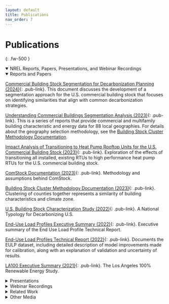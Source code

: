 ```yaml
---
layout: default
title: Publications
nav_order: 7
---
```


# Publications
{: .fw-500 }

<details markdown="block" class="level1-collapse-section" open>
  <summary class="pub-header">NREL Reports, Papers, Presentations, and Webinar Recordings</summary>

  <details markdown="block" class="level2-collapse-section" open><summary class="pub-header">Reports and Papers</summary>
  
  [Commercial Building Stock Segmentation for Decarbonization Planning (2024)](https://www.nrel.gov/docs/fy24osti/88947.pdf){: .pub-link}. This document discusses the development of a segmentation approach for the U.S. commercial building stock that focuses on identifying similarities that align with common decarbonization strategies.

  [Understanding Commercial Buildings Segmentation Analysis (2023)](https://www.energycodes.gov/segmentation){: .pub-link}. This is a series of reports that provide commercial and multifamily building characteristic and energy data for 88 local geographies. For details about the geography selection methodology, see the [Building Stock Cluster Methodology Documentation](https://www.nrel.gov/docs/fy23osti/84648.pdf).

  [Impact Analysis of Transitioning to Heat Pump Rooftop Units for the U.S. Commercial Building Stock (2023)](https://www.hpc2023.org/wp-content/uploads/gravity_forms/3-7075ba8a16c5f78b321724d090fb2a34/2023/05/1143_HPC2023_Full_Paper_CaraDonna_v03.pdf){: .pub-link}. Exploration of the effects of transitioning all installed, existing RTUs to high performance heat pump RTUs for the U.S. commercial building stock.

  [ComStock Documentation (2023)](https://www.nrel.gov/docs/fy23osti/83819.pdf){: .pub-link}. Methodology and assumptions behind ComStock.

  [Building Stock Cluster Methodology Documentation (2023)](https://www.nrel.gov/docs/fy23osti/84648.pdf){: .pub-link}. Clustering of counties together represents a similarity of building characteristics and climate zone.

  [U.S. Building Stock Characterization Study (2022)](https://www.nrel.gov/docs/fy22osti/83063.pdf){: .pub-link}. A National Typology for Decarbonizing U.S.

  [End-Use Load Profiles Executive Summary (2022)](https://www.nrel.gov/docs/fy22osti/82689.pdf){: .pub-link}. Executive summary of the End Use Load Profile Technical Report.

  [End-Use Load Profiles Technical Report (2022)](https://www.nrel.gov/docs/fy22osti/80889.pdf){: .pub-link}. Documents the EULP dataset, including detailed description of model improvements made for calibration, along with an explanation of validation and uncertainty of results.

  [LA100 Executive Summary (2021)](https://www.nrel.gov/docs/fy21osti/79444-ES.pdf){: .pub-link}. The Los Angeles 100% Renewable Energy Study.
  </details>

  <details markdown="block" class="level2-collapse-section"><summary class="pub-header">Presentations</summary>

  [End-Use Savings Shapes: Commercial 2024 Release 1 Dataset Release Presentation (2024)](https://www.nrel.gov/docs/fy24osti/89653.pdf){: .pub-link}. End-Use Savings Shapes Commercial 2024 Release 1 webinar slide deck.
  
  [End-Use Savings Shapes: Commercial 2023 Release 2 Dataset Release Presentation (2023)](https://www.nrel.gov/docs/fy24osti/87746.pdf){: .pub-link}. End-Use Savings Shapes Commercial 2023 Release 2 webinar slide deck.

  [End-Use Savings Shapes: Commercial 2023 Release 1 Dataset Release Presentation (2023)](https://www.nrel.gov/docs/fy23osti/85853.pdf){: .pub-link}. End-Use Savings Shapes Commercial 2023 Release 1 webinar slide deck.

  [Introduction to ComStock (2023)](https://www.nrel.gov/docs/fy23osti/86634.pdf){: .pub-link}. Introduction presentation to ComStock, including high-level methodology, example use cases and how to access the data.
  </details>

  <details markdown="block" class="level2-collapse-section"><summary class="pub-header">Webinar Recordings</summary>

  [End-Use Savings Shapes: Commercial 2024 Release 1 Dataset Release Webinar (2024)](https://www.youtube.com/watch?v=ffybn3Xzk0E){: .pub-link}. Presented by Chris CaraDonna from NREL, provides full details on End-Use Savings Shapes for commercial buildings, sample results, and data access tips. (April 2024)
  
  [End-Use Savings Shapes: Commercial 2023 Release 2 Dataset Release Webinar (2023)](https://www.youtube.com/watch?v=uA8bThraO_E){: .pub-link}. Presented by Chris CaraDonna from NREL, provides full details on End-Use Savings Shapes for commercial buildings, sample results, and data access tips. (October 2023)

  [End-Use Savings Shapes: Commercial 2023 Release 1 Dataset Release Webinar (2023)](https://www.youtube.com/watch?v=7BHQfk6kvso){: .pub-link}. Presented by Chris CaraDonna from NREL, provides full details on End-Use Savings Shapes for commercial buildings, sample results, and data access tips. (March 2023)
  </details>
</details>

<details markdown="block" class="level1-collapse-section">
  <summary class="pub-header">Related Work</summary>

  [ISO New England 2023 Heating Electrification Study](https://www.iso-ne.com/static-assets/documents/2023/04/heatfx2023_final.pdf){: .pub-link}. Presentation about an electrification forecasting tool developed using ComStock and ResStock datasets.

  [Development of Prototypical District-Scale Models: Preprint](https://www.nrel.gov/docs/fy23osti/86589.pdf){: .pub-link}. Report detailing prototype district models.

  [ResStock Publication Page](https://resstock.nrel.gov/page/publications){: .pub-link}. Publications to date using the ResStock analysis.

  [Choosing the Best Carbon Factor for the Job](https://aceee2022.conferencespot.org/event-data/pdf/catalyst_activity_32485/catalyst_activity_paper_20220810190542996_ca9a88a9_04f7_48dc_88c1_2ba530e44474){: .pub-link}. Explores available carbon emissions factors and the impact of factor selection.

  [Practical Guidance and Use Cases – Berkeley National Lab](https://emp.lbl.gov/publications/end-use-load-profiles-us-building-1){: .pub-link}. Example applications and considerations for utilities.

  [Time-Sensitive Value (TSV) Calculator - Berkeley National Lab](https://emp.lbl.gov/publications/time-sensitive-value-calculator){: .pub-link}. Excel-based tool from Lawrence Berkeley National Lab that estimates the value of energy efficiency and other distributed energy resource (DER) measures using hourly estimates of electricity system costs.
</details>

<details markdown="block" class="level1-collapse-section"><summary class="pub-header">Other Media</summary>
  [NREL ComStock Dashboards on Tableau Public](https://public.tableau.com/app/profile/comstock.nrel/vizzes){: .pub-link}. Project dashboards using ComStock data.

  [NREL ResStock Dashboards on Tableau Public](https://public.tableau.com/app/profile/nrel.buildingstock/vizzes){: .pub-link}. Project dashboards using ResStock data.
</details>

